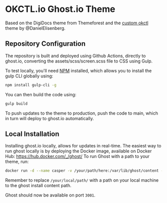 # OKCTL.io Ghost.io Theme

Based on the DigiDocs theme from Themeforest and the [custom okctl](https://github.com/oslokommune/okctl-ghost-theme) theme by @DanielElisenberg.

## Repository Configuration
The repository is built and deployed using Github Actions, directly to ghost.io, converting the assets/scss/screen.scss file to CSS using Gulp. 

To test locally, you'll need [NPM](https://www.npmjs.com/) installed, which allows you to install the gulp CLI globally using:
```bash
npm install gulp-cli -g
```

You can then build the code using:

```bash
gulp build
```

To push updates to the theme to production, push the code to main, which in turn will deploy to ghost.io automatically.

## Local Installation
Installing ghost.io locally, allows for updates in real-time. The easiest way to run ghost locally is by deploying the Docker image, available on Docker Hub: https://hub.docker.com/_/ghost/
To run Ghost with a path to your theme, run:

```bash
docker run -d --name casper -v /your/path/here:/var/lib/ghost/content -p 3001:2368 ghost
```

Remember to replace `/your/local/path/` with a path on your local machine to the ghost install content path. 

Ghost should now be available on port `3001`.


